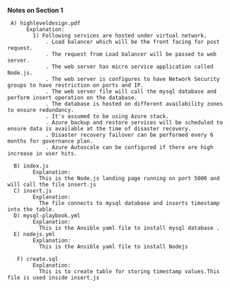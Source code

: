 

<b>Notes on Section 1 </b>

     A) highleveldesign.pdf
          Explanation:
            1) Following services are hosted under virtual network.
                . Load balancer which will be the front facing for post request.
                . The request from Load balancer will be passed to web server.
                . The web server has micro service application called Node.js.
                . The web server is configures to have Network Security groups to have restriction on ports and IP.
                . The web server file will call the mysql database and perform insert operation on the database.
                . The database is hosted on different availability zones to ensure redundancy.
                . It's assumed to be using Azure stack.
                . Azure backup and restore services will be scheduled to ensure data is available at the time of disaster recovery.
                . Disaster recovery failover can be performed every 6 months for governance plan.
                . Azure Autoscale can be configured if there are high increase in user hits.
      
      B) index.js
            Explanation:
              This is the Node.js landing page running on port 5000 and will call the file insert.js
      C) insert.js
            Explanation:
              The file connects to mysql database and inserts timestamp into the table.
      D) mysql-playbook.yml
            Explanation:
              This is the Ansible yaml file to install mysql database .
      E) nodejs.yml
            Explanation:
              This is the Ansible yaml file to install Nodejs
              
       F) create.sql
            Explanation:
              This is to create table for storing timestamp values.This file is used inside insert.js
              
              
 
